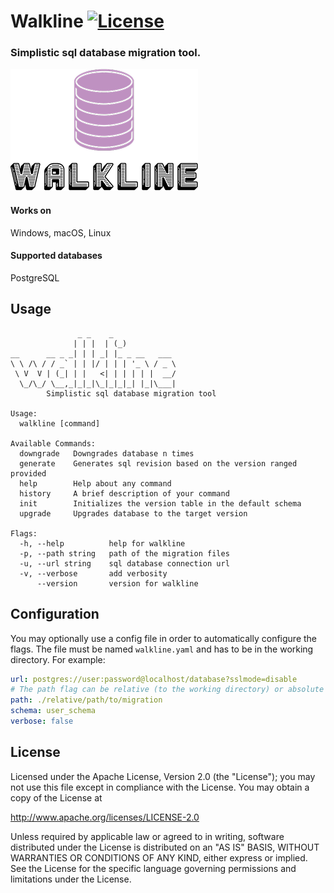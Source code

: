 # Walkline [![License](https://img.shields.io/badge/License-Apache_2.0-blue.svg)](https://opensource.org/licenses/Apache-2.0)

### Simplistic sql database migration tool.

![Walkline](https://github.com/giwiro/walkline/raw/develop/resources/logo.png "Walkline")

#### Works on
Windows, macOS, Linux

#### Supported databases
PostgreSQL

## Usage
```
               _ _    _            
              | | |  | (_)           
__      __ _ _| | | _| |_ _ __   ___ 
\ \ /\ / / _` | | |/ | | | '_ \ / _ \
 \ V  V | (_| | |   <| | | | | |  __/
  \_/\_/ \__,_|_|_|\_|_|_|_| |_|\___|
        Simplistic sql database migration tool

Usage:
  walkline [command]

Available Commands:
  downgrade   Downgrades database n times
  generate    Generates sql revision based on the version ranged provided
  help        Help about any command
  history     A brief description of your command
  init        Initializes the version table in the default schema
  upgrade     Upgrades database to the target version

Flags:
  -h, --help          help for walkline
  -p, --path string   path of the migration files
  -u, --url string    sql database connection url
  -v, --verbose       add verbosity
      --version       version for walkline

```

## Configuration

You may optionally use a config file in order to automatically configure the flags. 
The file must be named `walkline.yaml` and has to be in the working directory.
For example:

```yaml
url: postgres://user:password@localhost/database?sslmode=disable
# The path flag can be relative (to the working directory) or absolute
path: ./relative/path/to/migration
schema: user_schema
verbose: false
```


## License
Licensed under the Apache License, Version 2.0 (the "License");
you may not use this file except in compliance with the License.
You may obtain a copy of the License at

http://www.apache.org/licenses/LICENSE-2.0

Unless required by applicable law or agreed to in writing, software
distributed under the License is distributed on an "AS IS" BASIS,
WITHOUT WARRANTIES OR CONDITIONS OF ANY KIND, either express or implied.
See the License for the specific language governing permissions and
limitations under the License.